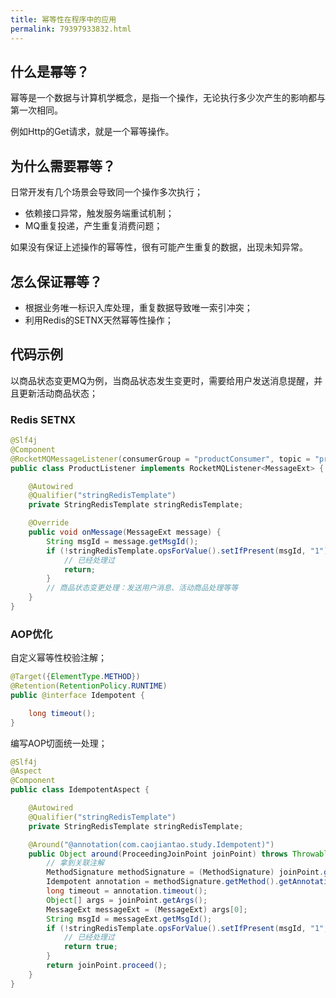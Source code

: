 ```yaml
---
title: 幂等性在程序中的应用
permalink: 79397933832.html
---
```


## 什么是幂等？

幂等是一个数据与计算机学概念，是指一个操作，无论执行多少次产生的影响都与第一次相同。

例如Http的Get请求，就是一个幂等操作。

## 为什么需要幂等？

日常开发有几个场景会导致同一个操作多次执行；

- 依赖接口异常，触发服务端重试机制；
- MQ重复投递，产生重复消费问题；

如果没有保证上述操作的幂等性，很有可能产生重复的数据，出现未知异常。

## 怎么保证幂等？

- 根据业务唯一标识入库处理，重复数据导致唯一索引冲突；
- 利用Redis的SETNX天然幂等性操作；

## 代码示例

以商品状态变更MQ为例，当商品状态发生变更时，需要给用户发送消息提醒，并且更新活动商品状态；

### Redis SETNX

```java
@Slf4j
@Component
@RocketMQMessageListener(consumerGroup = "productConsumer", topic = "product", selectorExpression = "updateStatus")
public class ProductListener implements RocketMQListener<MessageExt> {

    @Autowired
    @Qualifier("stringRedisTemplate")
    private StringRedisTemplate stringRedisTemplate;

    @Override
    public void onMessage(MessageExt message) {
        String msgId = message.getMsgId();
        if (!stringRedisTemplate.opsForValue().setIfPresent(msgId, "1")) {
            // 已经处理过
            return;
        }
        // 商品状态变更处理：发送用户消息、活动商品处理等等
    }
}
```

### AOP优化

自定义幂等性校验注解；

```java
@Target({ElementType.METHOD})
@Retention(RetentionPolicy.RUNTIME)
public @interface Idempotent {

    long timeout();
}
```

编写AOP切面统一处理；

```java
@Slf4j
@Aspect
@Component
public class IdempotentAspect {

    @Autowired
    @Qualifier("stringRedisTemplate")
    private StringRedisTemplate stringRedisTemplate;

    @Around("@annotation(com.caojiantao.study.Idempotent)")
    public Object around(ProceedingJoinPoint joinPoint) throws Throwable {
        // 拿到关联注解
        MethodSignature methodSignature = (MethodSignature) joinPoint.getSignature();
        Idempotent annotation = methodSignature.getMethod().getAnnotation(Idempotent.class);
        long timeout = annotation.timeout();
        Object[] args = joinPoint.getArgs();
        MessageExt messageExt = (MessageExt) args[0];
        String msgId = messageExt.getMsgId();
        if (!stringRedisTemplate.opsForValue().setIfPresent(msgId, "1", Duration.of(timeout, ChronoUnit.MILLIS))) {
            // 已经处理过
            return true;
        }
        return joinPoint.proceed();
    }
}
```